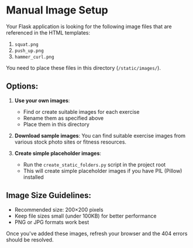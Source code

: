 # Manual Image Setup

Your Flask application is looking for the following image files that are referenced in the HTML templates:

1. `squat.png`
2. `push_up.png`
3. `hammer_curl.png`

You need to place these files in this directory (`/static/images/`).

## Options:

1. **Use your own images**: 
   - Find or create suitable images for each exercise
   - Rename them as specified above
   - Place them in this directory

2. **Download sample images**:
   You can find suitable exercise images from various stock photo sites or fitness resources.

3. **Create simple placeholder images**:
   - Run the `create_static_folders.py` script in the project root
   - This will create simple placeholder images if you have PIL (Pillow) installed

## Image Size Guidelines:

- Recommended size: 200×200 pixels
- Keep file sizes small (under 100KB) for better performance
- PNG or JPG formats work best

Once you've added these images, refresh your browser and the 404 errors should be resolved.
